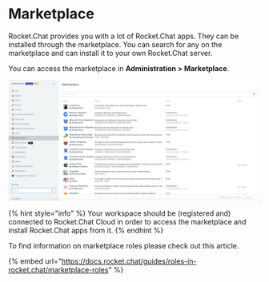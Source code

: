 # Marketplace

Rocket.Chat provides you with a lot of Rocket.Chat apps. They can be installed through the marketplace. You can search for any on the marketplace and can install it to your own Rocket.Chat server.

You can access the marketplace in **Administration > Marketplace**.

![](<../../../.gitbook/assets/image (416).png>)

{% hint style="info" %}
Your workspace should be (registered and) connected to Rocket.Chat Cloud in order to access the marketplace and install Rocket.Chat apps from it.
{% endhint %}

To find information on marketplace roles please check out this article.

{% embed url="https://docs.rocket.chat/guides/roles-in-rocket.chat/marketplace-roles" %}
